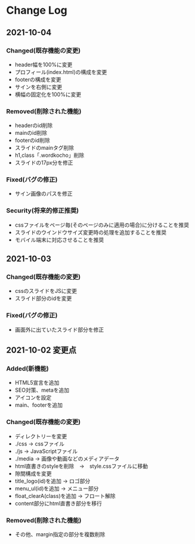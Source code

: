 # Change Log

## 2021-10-04
### Changed(既存機能の変更)
- header幅を100%に変更
- プロフィール(index.html)の構成を変更
- footerの構成を変更
- サインを右側に変更
- 横幅の固定化を100%に変更

### Removed(削除された機能)
- headerのid削除
- mainのid削除
- footerのid削除
- スライドのmainタグ削除
- h1,class「.wordkocho」削除
- スライドの17px分を修正

### Fixed(バグの修正)
- サイン画像のパスを修正

### Security(将来的修正推奨)
- cssファイルをページ毎(そのページのみに適用の場合)に分けることを推奨
- スライドのウインドウサイズ変更時の処理を追加することを推奨
- モバイル端末に対応させることを推奨

## 2021-10-03
### Changed(既存機能の変更)
- cssのスライドをJSに変更
- スライド部分のidを変更

### Fixed(バグの修正)
- 画面外に出ていたスライド部分を修正

## 2021-10-02 変更点
### Added(新機能)
- HTML5宣言を追加
- SEO対策、metaを追加
- アイコンを設定
- main、footerを追加

### Changed(既存機能の変更)
- ディレクトリーを変更
- ./css → cssファイル
- ./js → JavaScriptファイル
- ./media → 画像や動画などのメディアデータ
- html直書きのstyleを削除　→　style.cssファイルに移動
- 隙間構成を変更
- title_logo(id)を追加 → ロゴ部分
- menu_ul(id)を追加 → メニュー部分
- float_clearA(class)を追加 → フロート解除
- content部分にhtml直書き部分を移行

### Removed(削除された機能)
- その他、margin指定の部分を複数削除

